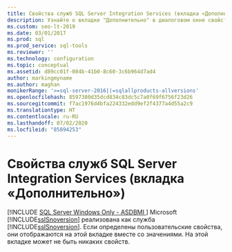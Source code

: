 ```yaml
---
title: Свойства служб SQL Server Integration Services (вкладка «Дополнительно»)
description: Узнайте о вкладке "Дополнительно" в диалоговом окне свойств SQL Server Integration Services, на которой можно просмотреть значения пользовательских свойств.
ms.custom: seo-lt-2019
ms.date: 03/01/2017
ms.prod: sql
ms.prod_service: sql-tools
ms.reviewer: ''
ms.technology: configuration
ms.topic: conceptual
ms.assetid: d89cc01f-084b-41b0-8c60-3c6b964d7ad4
author: markingmyname
ms.author: maghan
monikerRange: '>=sql-server-2016||=sqlallproducts-allversions'
ms.openlocfilehash: 8597380d35dcd834c83dc5c7a0f69f6756f23d26
ms.sourcegitcommit: f7ac1976d4bfa224332edd9ef2f4377a4d55a2c9
ms.translationtype: HT
ms.contentlocale: ru-RU
ms.lasthandoff: 07/02/2020
ms.locfileid: "85894253"
---
```

# <a name="sql-server-integration-services-properties-advanced-tab"></a>Свойства служб SQL Server Integration Services (вкладка «Дополнительно»)
[!INCLUDE [SQL Server Windows Only - ASDBMI ](../../includes/applies-to-version/sql-windows-only-asdbmi.md)]
  Microsoft [!INCLUDE[ssISnoversion](../../includes/ssisnoversion-md.md)] реализована как служба [!INCLUDE[ssISnoversion](../../includes/ssisnoversion-md.md)]. Если определены пользовательские свойства, они отображаются на этой вкладке вместе со значениями. На этой вкладке может не быть никаких свойств.  
  
  
